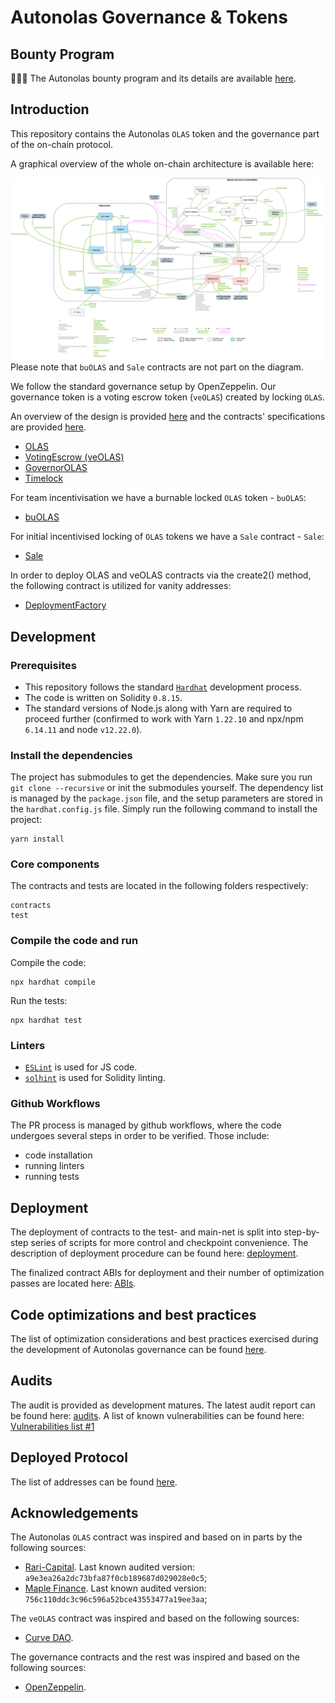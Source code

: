 # Autonolas Governance & Tokens

## Bounty Program
:mega::satellite::boom: The Autonolas bounty program and its details are available [here](https://immunefi.com/bounty/autonolas/).

## Introduction
This repository contains the Autonolas `OLAS` token and the governance part of the on-chain protocol.

A graphical overview of the whole on-chain architecture is available here:

![architecture](https://github.com/valory-xyz/autonolas-governance/blob/main/docs/On-chain_architecture.png?raw=true)
Please note that `buOLAS` and `Sale` contracts are not part on the diagram.

We follow the standard governance setup by OpenZeppelin. Our governance token is a voting escrow token (`veOLAS`) created by locking `OLAS`.

An overview of the design is provided [here](https://github.com/valory-xyz/autonolas-governance/blob/main/docs/docs/Governance_process.pdf?raw=true) and the contracts' specifications are provided [here](https://github.com/valory-xyz/autonolas-governance/blob/main/docs/Specs%20of%20governance%20contracts_v1.0.1.pdf?raw=true).

- [OLAS](https://github.com/valory-xyz/autonolas-governance/blob/main/contracts/OLAS.sol)
- [VotingEscrow (veOLAS)](https://github.com/valory-xyz/autonolas-governance/blob/main/contracts/veOLAS.sol)
- [GovernorOLAS](https://github.com/valory-xyz/autonolas-governance/blob/main/contracts/GovernorOLAS.sol)
- [Timelock](https://github.com/valory-xyz/autonolas-governance/blob/main/contracts/Timelock.sol)

For team incentivisation we have a burnable locked `OLAS` token - `buOLAS`:
- [buOLAS](https://github.com/valory-xyz/autonolas-governance/blob/main/contracts/buOLAS.sol)

For initial incentivised locking of `OLAS` tokens we have a `Sale` contract - `Sale`:
- [Sale](https://github.com/valory-xyz/autonolas-governance/blob/main/contracts/Sale.sol)

In order to deploy OLAS and veOLAS contracts via the create2() method, the following contract is utilized for vanity addresses:
- [DeploymentFactory](https://github.com/valory-xyz/autonolas-governance/blob/main/contracts/DeploymentFactory.sol)

## Development

### Prerequisites
- This repository follows the standard [`Hardhat`](https://hardhat.org/tutorial/) development process.
- The code is written on Solidity `0.8.15`.
- The standard versions of Node.js along with Yarn are required to proceed further (confirmed to work with Yarn `1.22.10` and npx/npm `6.14.11` and node `v12.22.0`).

### Install the dependencies
The project has submodules to get the dependencies. Make sure you run `git clone --recursive` or init the submodules yourself.
The dependency list is managed by the `package.json` file,
and the setup parameters are stored in the `hardhat.config.js` file.
Simply run the following command to install the project:
```
yarn install
```

### Core components
The contracts and tests are located in the following folders respectively:
```
contracts
test
```

### Compile the code and run
Compile the code:
```
npx hardhat compile
```
Run the tests:
```
npx hardhat test
```

### Linters
- [`ESLint`](https://eslint.org) is used for JS code.
- [`solhint`](https://github.com/protofire/solhint) is used for Solidity linting.


### Github Workflows
The PR process is managed by github workflows, where the code undergoes
several steps in order to be verified. Those include:
- code installation
- running linters
- running tests

## Deployment
The deployment of contracts to the test- and main-net is split into step-by-step series of scripts for more control and checkpoint convenience.
The description of deployment procedure can be found here: [deployment](https://github.com/valory-xyz/autonolas-governance/blob/main/scripts/deployment).

The finalized contract ABIs for deployment and their number of optimization passes are located here: [ABIs](https://github.com/valory-xyz/autonolas-governance/blob/main/abis).

## Code optimizations and best practices
The list of optimization considerations and best practices exercised during the development of Autonolas governance
can be found [here](https://github.com/valory-xyz/autonolas-governance/blob/main/docs/optimizations.md).

## Audits
The audit is provided as development matures. The latest audit report can be found here: [audits](https://github.com/valory-xyz/autonolas-governance/blob/main/audits).
A list of known vulnerabilities can be found here: [Vulnerabilities list #1](https://github.com/valory-xyz/autonolas-governance/blob/main/docs/Vulnerabilities_list%231.pdf)

## Deployed Protocol
The list of addresses can be found [here](https://github.com/valory-xyz/autonolas-governance/blob/main/docs/mainnet_addresses.json).

## Acknowledgements
The Autonolas `OLAS` contract was inspired and based on in parts by the following sources:
- [Rari-Capital](https://github.com/Rari-Capital/solmate). Last known audited version: `a9e3ea26a2dc73bfa87f0cb189687d029028e0c5`;
- [Maple Finance](https://github.com/maple-labs/erc20). Last known audited version: `756c110ddc3c96c596a52bce43553477a19ee3aa`;

The `veOLAS` contract was inspired and based on the following sources:
- [Curve DAO](https://github.com/curvefi/curve-dao-contracts).

The governance contracts and the rest was inspired and based on the following sources:
- [OpenZeppelin](https://github.com/OpenZeppelin/openzeppelin-contracts).
